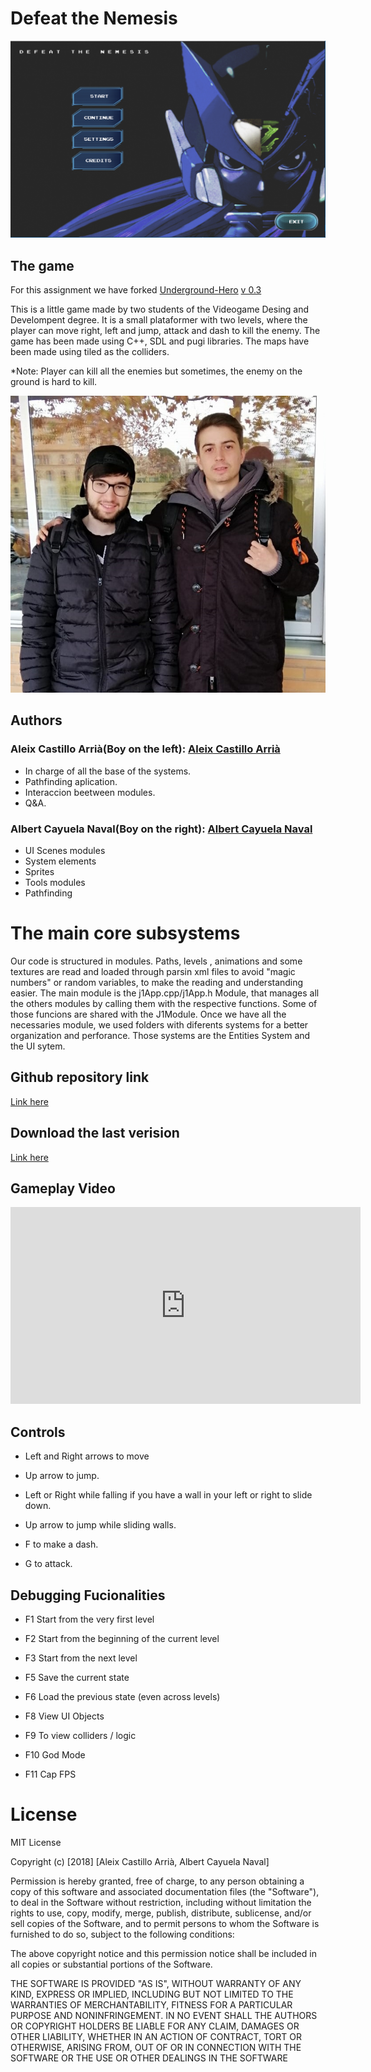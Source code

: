 ﻿# Defeat the Nemesis
 ![](https://github.com/AleixCas95/Deafeat-the-Nemesis/blob/master/DevGame/Game/docs/startgame.PNG?raw=true)

## The game

For this assignment we have forked [Underground-Hero](https://github.com/MAtaur00/Underground-Hero) [v 0.3](https://github.com/MAtaur00/Underground-Hero/tree/0.3)

This is a little game made by two students of the Videogame Desing and Develompent degree. It is a small plataformer with two levels, where the player can move right, left and jump, attack and dash to kill the enemy.
The game has been made using C++, SDL and pugi libraries. 
The maps have been made using tiled as the colliders.

*Note: Player can kill all the enemies but sometimes, the enemy on the ground is hard to kill.

 ![](https://github.com/AleixCas95/Deafeat-the-Nemesis/blob/master/DevGame/Game/docs/websitephoto.jpg?raw=true)



## Authors 

 ###  Aleix Castillo Arrià(Boy on the left): [Aleix Castillo Arrià](https://github.com/AleixCas95)
 
 * In charge of all the base of the systems.
 * Pathfinding aplication.
 * Interaccion beetween modules.
 * Q&A.
 
 ### Albert Cayuela Naval(Boy on the right): [Albert Cayuela Naval](https://github.com/AlbertCayuela)
 
 * UI Scenes modules
 * System elements
 * Sprites
 * Tools modules
 * Pathfinding
 
 
# The main core subsystems

Our code is structured in modules.
Paths, levels , animations and some textures are read and loaded through parsin xml files to avoid "magic numbers" or random variables, to make the reading and understanding easier.
The main module is the j1App.cpp/j1App.h Module, that manages all the others modules by calling them with the respective functions. Some of those funcions are shared with the J1Module.
Once we have all the necessaries module, we used folders with diferents systems for a better organization and perforance. Those systems are the Entities System and the UI sytem.




## Github repository link

[Link here](https://github.com/AleixCas95/DeafeatNemesis)

## Download the last verision

[Link here](https://github.com/AleixCas95/Deafeat-the-Nemesis/releases/tag/3.0)

## Gameplay Video

<iframe width="560" height="315" src="https://www.youtube.com/watch?v=zrobX1pGmRY&feature=youtu.be" frameborder="0" allow="accelerometer; autoplay; encrypted-media; gyroscope; picture-in-picture" allowfullscreen></iframe>

## Controls

* Left and Right arrows to move

* Up arrow to jump.

* Left or Right while falling if you have a wall in your left or right to slide down.

* Up arrow to jump while sliding walls.

* F to make a dash.

* G to attack.


## Debugging Fucionalities

* F1  Start from the very first level 

* F2  Start from the beginning of the current level

* F3 Start from the next level

* F5  Save the current state 

* F6  Load the previous state (even across levels)

* F8  View UI Objects

* F9  To view colliders / logic 

* F10 God Mode

* F11 Cap FPS


 # License
 
 MIT License
 
 Copyright (c) [2018] [Aleix Castillo Arrià, Albert Cayuela Naval]
 
Permission is hereby granted, free of charge, to any person obtaining a copy
of this software and associated documentation files (the "Software"), to deal
in the Software without restriction, including without limitation the rights
to use, copy, modify, merge, publish, distribute, sublicense, and/or sell
copies of the Software, and to permit persons to whom the Software is
furnished to do so, subject to the following conditions:

The above copyright notice and this permission notice shall be included in all
copies or substantial portions of the Software.

THE SOFTWARE IS PROVIDED "AS IS", WITHOUT WARRANTY OF ANY KIND, EXPRESS OR
IMPLIED, INCLUDING BUT NOT LIMITED TO THE WARRANTIES OF MERCHANTABILITY,
FITNESS FOR A PARTICULAR PURPOSE AND NONINFRINGEMENT. IN NO EVENT SHALL THE
AUTHORS OR COPYRIGHT HOLDERS BE LIABLE FOR ANY CLAIM, DAMAGES OR OTHER
LIABILITY, WHETHER IN AN ACTION OF CONTRACT, TORT OR OTHERWISE, ARISING FROM,
OUT OF OR IN CONNECTION WITH THE SOFTWARE OR THE USE OR OTHER DEALINGS IN THE
SOFTWARE


